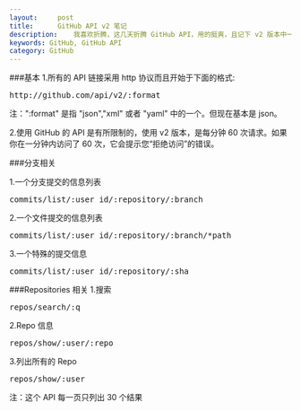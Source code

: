 ```yaml
---
layout:     post
title:      GitHub API v2 笔记
description:    我喜欢折腾，这几天折腾 GitHub API，用的挺爽，且记下 v2 版本中一些常用的东西。
keywords: GitHub, GitHub API
category: GitHub
---
```

###基本
1.所有的 API 链接采用 http 协议而且开始于下面的格式:
<pre class="html" name="colorcode">
http://github.com/api/v2/:format
</pre>
注：":format" 是指 "json","xml" 或者 "yaml" 中的一个。但现在基本是 json。

2.使用 GitHub 的 API 是有所限制的，使用 v2 版本，是每分钟 60 次请求。如果你在一分钟内访问了 60 次，它会提示您“拒绝访问”的错误。

###分支相关

1.一个分支提交的信息列表
<pre class="js" name="colorcode">
commits/list/:user_id/:repository/:branch
</pre>
2.一个文件提交的信息列表
<pre class="js" name="colorcode">
commits/list/:user_id/:repository/:branch/*path
</pre>
3.一个特殊的提交信息
<pre class="js" name="colorcode">
commits/list/:user_id/:repository/:sha
</pre>

###Repositories 相关
1.搜索
<pre class="js" name="colorcode">
repos/search/:q
</pre>
2.Repo 信息
<pre class="js" name="colorcode">
repos/show/:user/:repo
</pre>
3.列出所有的 Repo
<pre class="js" name="colorcode">
repos/show/:user
</pre>
注：这个 API 每一页只列出 30 个结果
